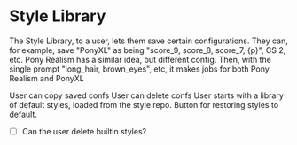 # Style Library

The Style Library, to a user, lets them save certain configurations. They can, for example, save "PonyXL" as being "score_9, score_8, score_7, {p}", CS 2, etc. Pony Realism has a similar idea, but different config. Then, with the single prompt "long_hair, brown_eyes", etc, it makes jobs for both Pony Realism and PonyXL

User can copy saved confs
User can delete confs
User starts with a library of default styles, loaded from the style repo.
Button for restoring styles to default.
- [ ] Can the user delete builtin styles?

